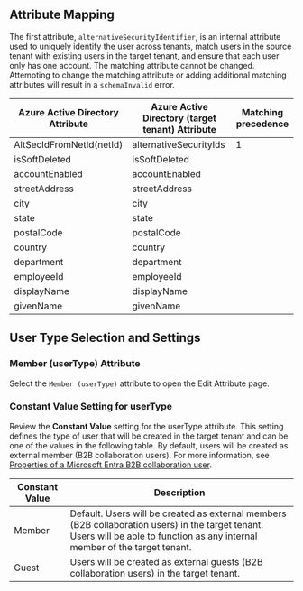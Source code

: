 ## Attribute Mapping

The first attribute, `alternativeSecurityIdentifier`, is an internal attribute used to uniquely identify the user across tenants, match users in the source tenant with existing users in the target tenant, and ensure that each user only has one account. The matching attribute cannot be changed. Attempting to change the matching attribute or adding additional matching attributes will result in a `schemaInvalid` error.

| Azure Active Directory Attribute | Azure Active Directory (target tenant) Attribute | Matching precedence |
|----------------------------------|--------------------------------------------------|---------------------|
| AltSecIdFromNetId(netId)         | alternativeSecurityIds                           | 1                   |
| isSoftDeleted                    | isSoftDeleted                                    |                     |
| accountEnabled                   | accountEnabled                                   |                     |
| streetAddress                    | streetAddress                                    |                     |
| city                             | city                                             |                     |
| state                            | state                                            |                     |
| postalCode                       | postalCode                                       |                     |
| country                          | country                                          |                     |
| department                       | department                                       |                     |
| employeeId                       | employeeId                                       |                     |
| displayName                      | displayName                                      |                     |
| givenName                        | givenName                                        |                     |

## User Type Selection and Settings

### Member (userType) Attribute

Select the `Member (userType)` attribute to open the Edit Attribute page.

### Constant Value Setting for userType

Review the **Constant Value** setting for the userType attribute. This setting defines the type of user that will be created in the target tenant and can be one of the values in the following table. By default, users will be created as external member (B2B collaboration users). For more information, see [Properties of a Microsoft Entra B2B collaboration user](#).

| Constant Value | Description |
|----------------|-------------|
| Member         | Default. Users will be created as external members (B2B collaboration users) in the target tenant. Users will be able to function as any internal member of the target tenant. |
| Guest          | Users will be created as external guests (B2B collaboration users) in the target tenant. |